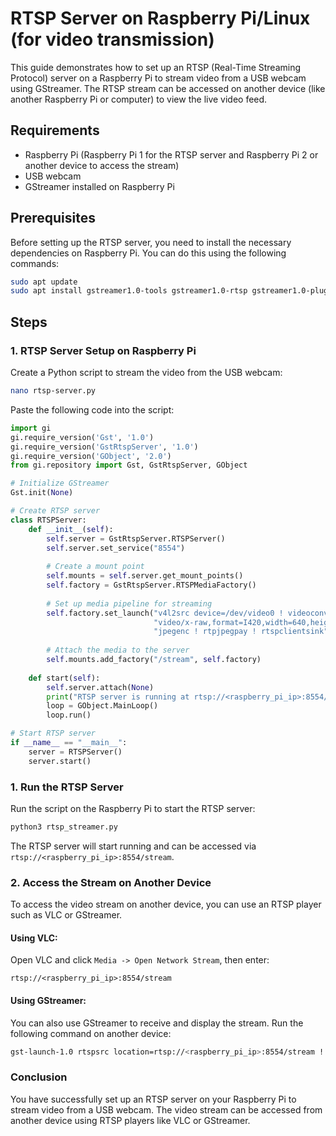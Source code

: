 
# RTSP Server on Raspberry Pi/Linux (for video transmission)

This guide demonstrates how to set up an RTSP (Real-Time Streaming Protocol) server on a Raspberry Pi to stream video from a USB webcam using GStreamer. The RTSP stream can be accessed on another device (like another Raspberry Pi or computer) to view the live video feed.

## Requirements

- Raspberry Pi (Raspberry Pi 1 for the RTSP server and Raspberry Pi 2 or another device to access the stream)
- USB webcam
- GStreamer installed on Raspberry Pi

## Prerequisites

Before setting up the RTSP server, you need to install the necessary dependencies on Raspberry Pi. You can do this using the following commands:

```bash
sudo apt update
sudo apt install gstreamer1.0-tools gstreamer1.0-rtsp gstreamer1.0-plugins-good
```

## Steps

### 1. RTSP Server Setup on Raspberry Pi

Create a Python script to stream the video from the USB webcam:

```bash
nano rtsp-server.py
```

Paste the following code into the script:

```python
import gi
gi.require_version('Gst', '1.0')
gi.require_version('GstRtspServer', '1.0')
gi.require_version('GObject', '2.0')
from gi.repository import Gst, GstRtspServer, GObject

# Initialize GStreamer
Gst.init(None)

# Create RTSP server
class RTSPServer:
    def __init__(self):
        self.server = GstRtspServer.RTSPServer()
        self.server.set_service("8554")
        
        # Create a mount point
        self.mounts = self.server.get_mount_points()
        self.factory = GstRtspServer.RTSPMediaFactory()
        
        # Set up media pipeline for streaming
        self.factory.set_launch("v4l2src device=/dev/video0 ! videoconvert ! "
                                "video/x-raw,format=I420,width=640,height=480 ! "
                                "jpegenc ! rtpjpegpay ! rtspclientsink")
        
        # Attach the media to the server
        self.mounts.add_factory("/stream", self.factory)
        
    def start(self):
        self.server.attach(None)
        print("RTSP server is running at rtsp://<raspberry_pi_ip>:8554/stream")
        loop = GObject.MainLoop()
        loop.run()

# Start RTSP server
if __name__ == "__main__":
    server = RTSPServer()
    server.start()
```

### 1. Run the RTSP Server

Run the script on the Raspberry Pi to start the RTSP server:

```bash
python3 rtsp_streamer.py
```

The RTSP server will start running and can be accessed via `rtsp://<raspberry_pi_ip>:8554/stream`.

### 2. Access the Stream on Another Device

To access the video stream on another device, you can use an RTSP player such as VLC or GStreamer.

#### Using VLC:
Open VLC and click `Media -> Open Network Stream`, then enter:

```
rtsp://<raspberry_pi_ip>:8554/stream
```

#### Using GStreamer:
You can also use GStreamer to receive and display the stream. Run the following command on another device:

```bash
gst-launch-1.0 rtspsrc location=rtsp://<raspberry_pi_ip>:8554/stream ! rtph264depay ! avdec_h264 ! videoconvert ! autovideosink
```

### Conclusion

You have successfully set up an RTSP server on your Raspberry Pi to stream video from a USB webcam. The video stream can be accessed from another device using RTSP players like VLC or GStreamer.
